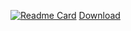 [![Readme Card](https://github-readme-stats.vercel.app/api/pin/?username=MughalAman&repo=SteamIdler&theme=tokyonight)](https://github.com/anuraghazra/github-readme-stats)
[Download](https://github.com/MughalAman/SteamIdler/releases)
